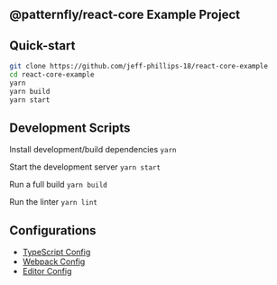 
## @patternfly/react-core Example Project


## Quick-start
```bash
git clone https://github.com/jeff-phillips-18/react-core-example
cd react-core-example
yarn
yarn build
yarn start
```
## Development Scripts

Install development/build dependencies
`yarn`

Start the development server
`yarn start`

Run a full build
`yarn build`

Run the linter
`yarn lint`

## Configurations
* [TypeScript Config](./tsconfig.json)
* [Webpack Config](./webpack.common.js)
* [Editor Config](./.editorconfig)
